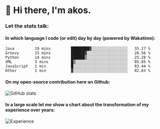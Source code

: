 # 👋 Hi there, I'm akos. 


### Let the stats talk:


#### In which language I code (or edit) day by day (powered by Wakatime): 

<!--START_SECTION:waka-->

```text
Java         19 mins         ████████▓░░░░░░░░░░░░░░░░   35.27 %
Groovy       15 mins         ██████▓░░░░░░░░░░░░░░░░░░   26.56 %
Python       14 mins         ██████▒░░░░░░░░░░░░░░░░░░   25.28 %
XML          3 mins          █▒░░░░░░░░░░░░░░░░░░░░░░░   05.85 %
JavaScript   1 min           █░░░░░░░░░░░░░░░░░░░░░░░░   03.44 %
Other        1 min           ▓░░░░░░░░░░░░░░░░░░░░░░░░   02.83 %
```

<!--END_SECTION:waka-->

#### On my open-source contribution here on Github:
 
![GitHub stats](https://github-readme-stats.vercel.app/api?username=akosbalasko)

#### In a large scale let me show a chart about the transformation of my experience over years:   

![Experience](https://cr-skills-chart-widget.azurewebsites.net/api/api?username=akosbalasko)
